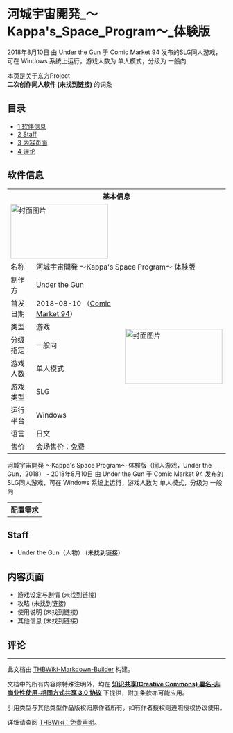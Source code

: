 # 河城宇宙開発_～Kappa's_Space_Program～_体験版

<!-- source html: G:\repos\THBWiki-Markdown-Builder\THBWikiMarkdown\Temp\main\1\13\ns0%3A%E6%B2%B3%E5%9F%8E%E5%AE%87%E5%AE%99%E9%96%8B%E7%99%BA_%EF%BD%9EKappa%27s_Space_Program%EF%BD%9E_%E4%BD%93%E9%A8%93%E7%89%88.html -->

2018年8月10日 由 Under the Gun 于 Comic Market 94 发布的SLG同人游戏，可在 Windows 系统上运行，游戏人数为 单人模式，分级为 一般向

本页是关于东方Project  
 **二次创作同人软件 (未找到链接)** 的词条
## 目录

- [1 软件信息](#软件信息)
- [2 Staff](#Staff)
- [3 内容页面](#内容页面)
- [4 评论](#评论)




## 软件信息

<table><tbody><tr><th colspan="3">基本信息</th></tr><tr><td class="cover-artwork-mobile" colspan="2"><a href="./文件-河城宇宙開発_～Kappa's_Space_Program～_体験版封面.jpg.md" class="image" title="封面图片"><img alt="封面图片" src="https://upload.thwiki.cc/thumb/8/89/%E6%B2%B3%E5%9F%8E%E5%AE%87%E5%AE%99%E9%96%8B%E7%99%BA_%EF%BD%9EKappa%27s_Space_Program%EF%BD%9E_%E4%BD%93%E9%A8%93%E7%89%88%E5%B0%81%E9%9D%A2.jpg/224px-%E6%B2%B3%E5%9F%8E%E5%AE%87%E5%AE%99%E9%96%8B%E7%99%BA_%EF%BD%9EKappa%27s_Space_Program%EF%BD%9E_%E4%BD%93%E9%A8%93%E7%89%88%E5%B0%81%E9%9D%A2.jpg" decoding="async" loading="lazy" width="224" height="126" srcset="https://upload.thwiki.cc/thumb/8/89/%E6%B2%B3%E5%9F%8E%E5%AE%87%E5%AE%99%E9%96%8B%E7%99%BA_%EF%BD%9EKappa%27s_Space_Program%EF%BD%9E_%E4%BD%93%E9%A8%93%E7%89%88%E5%B0%81%E9%9D%A2.jpg/336px-%E6%B2%B3%E5%9F%8E%E5%AE%87%E5%AE%99%E9%96%8B%E7%99%BA_%EF%BD%9EKappa%27s_Space_Program%EF%BD%9E_%E4%BD%93%E9%A8%93%E7%89%88%E5%B0%81%E9%9D%A2.jpg 1.5x, https://upload.thwiki.cc/thumb/8/89/%E6%B2%B3%E5%9F%8E%E5%AE%87%E5%AE%99%E9%96%8B%E7%99%BA_%EF%BD%9EKappa%27s_Space_Program%EF%BD%9E_%E4%BD%93%E9%A8%93%E7%89%88%E5%B0%81%E9%9D%A2.jpg/448px-%E6%B2%B3%E5%9F%8E%E5%AE%87%E5%AE%99%E9%96%8B%E7%99%BA_%EF%BD%9EKappa%27s_Space_Program%EF%BD%9E_%E4%BD%93%E9%A8%93%E7%89%88%E5%B0%81%E9%9D%A2.jpg 2x" data-file-width="1920" data-file-height="1080"></a></td>
</tr><tr><td class="label">名称</td><td colspan="2"> 河城宇宙開発 ～Kappa&#39;s Space Program～ 体験版 </td></tr><tr><td class="label">制作方</td><td><a href="./Under_the_Gun.md" title="Under the Gun">Under the Gun</a></td><td class="cover-artwork" rowspan="8" style="min-width:224px;"><a href="./文件-河城宇宙開発_～Kappa's_Space_Program～_体験版封面.jpg.md" class="image" title="封面图片"><img alt="封面图片" src="https://upload.thwiki.cc/thumb/8/89/%E6%B2%B3%E5%9F%8E%E5%AE%87%E5%AE%99%E9%96%8B%E7%99%BA_%EF%BD%9EKappa%27s_Space_Program%EF%BD%9E_%E4%BD%93%E9%A8%93%E7%89%88%E5%B0%81%E9%9D%A2.jpg/224px-%E6%B2%B3%E5%9F%8E%E5%AE%87%E5%AE%99%E9%96%8B%E7%99%BA_%EF%BD%9EKappa%27s_Space_Program%EF%BD%9E_%E4%BD%93%E9%A8%93%E7%89%88%E5%B0%81%E9%9D%A2.jpg" decoding="async" loading="lazy" width="224" height="126" srcset="https://upload.thwiki.cc/thumb/8/89/%E6%B2%B3%E5%9F%8E%E5%AE%87%E5%AE%99%E9%96%8B%E7%99%BA_%EF%BD%9EKappa%27s_Space_Program%EF%BD%9E_%E4%BD%93%E9%A8%93%E7%89%88%E5%B0%81%E9%9D%A2.jpg/336px-%E6%B2%B3%E5%9F%8E%E5%AE%87%E5%AE%99%E9%96%8B%E7%99%BA_%EF%BD%9EKappa%27s_Space_Program%EF%BD%9E_%E4%BD%93%E9%A8%93%E7%89%88%E5%B0%81%E9%9D%A2.jpg 1.5x, https://upload.thwiki.cc/thumb/8/89/%E6%B2%B3%E5%9F%8E%E5%AE%87%E5%AE%99%E9%96%8B%E7%99%BA_%EF%BD%9EKappa%27s_Space_Program%EF%BD%9E_%E4%BD%93%E9%A8%93%E7%89%88%E5%B0%81%E9%9D%A2.jpg/448px-%E6%B2%B3%E5%9F%8E%E5%AE%87%E5%AE%99%E9%96%8B%E7%99%BA_%EF%BD%9EKappa%27s_Space_Program%EF%BD%9E_%E4%BD%93%E9%A8%93%E7%89%88%E5%B0%81%E9%9D%A2.jpg 2x" data-file-width="1920" data-file-height="1080"></a></td>
</tr><tr><td class="label">首发日期</td><td>2018-08-10&#160;（<a href="/展会作品列表?e=Comic+Market%2394">Comic Market 94</a>）</td></tr><tr><td class="label">类型</td><td>游戏</td></tr><tr><td class="label">分级指定</td><td>一般向</td></tr><tr><td class="label">游戏人数</td><td>单人模式</td></tr><tr><td class="label">游戏类型</td><td>SLG</td></tr><tr><td class="label">运行平台</td><td>Windows</td></tr><tr><td class="label">语言</td><td>日文</td></tr><tr><td class="label">售价</td><td>会场售价：免费</td></tr></tbody></table>

河城宇宙開発 ～Kappa's Space Program～ 体験版（同人游戏，Under the Gun，2018） - 2018年8月10日 由 Under the Gun 于 Comic Market 94 发布的SLG同人游戏，可在 Windows 系统上运行，游戏人数为 单人模式，分级为 一般向
  
  

  


<table>
<tbody><tr><th colspan="2">配置需求</th></tr>
</tbody></table>


## Staff
- Under the Gun（人物） (未找到链接)

## 内容页面
- 游戏设定与剧情 (未找到链接)
- 攻略 (未找到链接)
- 使用说明 (未找到链接)
- 其他信息 (未找到链接)

## 评论




---

此文档由 [THBWiki-Markdown-Builder](https://github.com/Delsin-Yu/THBWiki-Markdown-Builder) 构建。

文档中的所有内容除特殊注明外，均在 [**知识共享(Creative Commons) 署名-非商业性使用-相同方式共享 3.0 协议**](https://creativecommons.org/licenses/by-sa/3.0/deed.zh-hans) 下提供，附加条款亦可能应用。

引用类型与其他类型作品版权归原作者所有，如有作者授权则遵照授权协议使用。

详细请查阅 [THBWiki：免责声明](https://thbwiki.cc/THBWiki:%E5%85%8D%E8%B4%A3%E5%A3%B0%E6%98%8E)。

